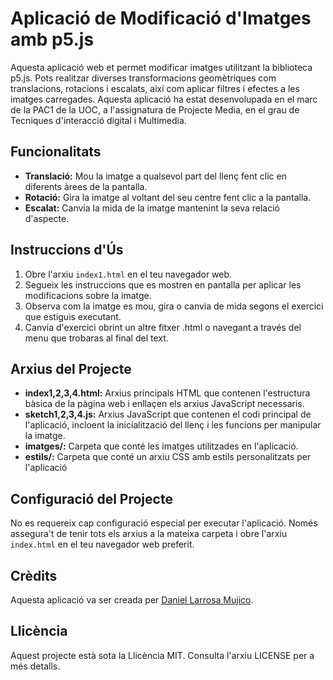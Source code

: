 # Aplicació de Modificació d'Imatges amb p5.js

Aquesta aplicació web et permet modificar imatges utilitzant la biblioteca p5.js. Pots realitzar diverses transformacions geomètriques com translacions, rotacions i escalats, així com aplicar filtres i efectes a les imatges carregades.
Aquesta aplicació ha estat desenvolupada en el marc de la PAC1 de la UOC, a l'assignatura de Projecte Media, en el grau de Tecniques d'interacció digital i Multimedia.

## Funcionalitats

- **Translació:** Mou la imatge a qualsevol part del llenç fent clic en diferents àrees de la pantalla.
- **Rotació:** Gira la imatge al voltant del seu centre fent clic a la pantalla.
- **Escalat:** Canvia la mida de la imatge mantenint la seva relació d'aspecte.

## Instruccions d'Ús

1. Obre l'arxiu `index1.html` en el teu navegador web.
2. Segueix les instruccions que es mostren en pantalla per aplicar les modificacions sobre la imatge.
3. Observa com la imatge es mou, gira o canvia de mida segons el exercici que estiguis executant.
4. Canvia d'exercici obrint un altre fitxer .html o navegant a través del menu que trobaras al final del text.

## Arxius del Projecte

- **index1,2,3,4.html:** Arxius principals HTML que contenen l'estructura bàsica de la pàgina web i enllaçen els arxius JavaScript necessaris.
- **sketch1,2,3,4.js:** Arxius JavaScript que contenen el codi principal de l'aplicació, incloent la inicialització del llenç i les funcions per manipular la imatge.
- **imatges/:** Carpeta que conté les imatges utilitzades en l'aplicació.
- **estils/:** Carpeta que conté un arxiu CSS amb estils personalitzats per l'aplicació

## Configuració del Projecte

No es requereix cap configuració especial per executar l'aplicació. Només assegura't de tenir tots els arxius a la mateixa carpeta i obre l'arxiu `index.html` en el teu navegador web preferit.


## Crèdits

Aquesta aplicació va ser creada per [Daniel Larrosa Mujico](https://github.com/raqdancar).

## Llicència

Aquest projecte està sota la Llicència MIT. Consulta l'arxiu LICENSE per a més detalls.
